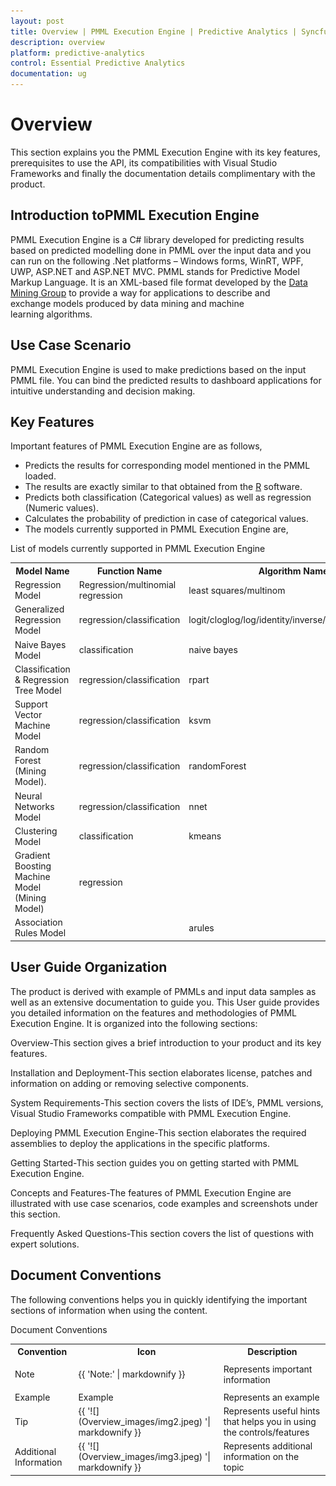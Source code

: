 ```yaml
---
layout: post
title: Overview | PMML Execution Engine | Predictive Analytics | Syncfusion
description: overview
platform: predictive-analytics
control: Essential Predictive Analytics
documentation: ug
---
```


# Overview

This section explains you the PMML Execution Engine with its key features, prerequisites to use the API, its compatibilities with Visual Studio Frameworks and finally the documentation details complimentary with the product.

## Introduction toPMML Execution Engine

PMML Execution Engine is a C# library developed for predicting results based on predicted modelling done in PMML over the input data and you can run on the following .Net platforms – Windows forms, WinRT, WPF, UWP, ASP.NET and ASP.NET MVC. PMML stands for Predictive Model Markup Language. It is an XML-based file format developed by the [Data Mining Group](http://www.dmg.org) to provide a way for applications to describe and exchange models produced by data mining and machine learning algorithms.

## Use Case Scenario

PMML Execution Engine is used to make predictions based on the input PMML file. You can bind the predicted results to dashboard applications for intuitive understanding and decision making. 

## Key Features

Important features of PMML Execution Engine are as follows,

* Predicts the results for corresponding model mentioned in the PMML loaded.
* The results are exactly similar to that obtained from the [R](http://cran.r-project.org/) software.
* Predicts both classification (Categorical values) as well as regression (Numeric values).
* Calculates the probability of prediction in case of categorical values.
* The models currently supported in PMML Execution Engine are,



List of models currently supported in PMML Execution Engine

<table>
<tr>
<th>
Model  Name</th><th>
Function Name</th><th>
Algorithm Name</th></tr>
<tr>
<td>
Regression Model</td><td>
Regression/multinomial regression</td><td>
least squares/multinom</td></tr>
<tr>
<td>
Generalized Regression Model</td><td>
regression/classification</td><td>
logit/cloglog/log/identity/inverse/sqrt/probit/coxph</td></tr>
<tr>
<td>
Naive Bayes Model</td><td>
classification</td><td>
naive bayes</td></tr>
<tr>
<td>
Classification & Regression Tree Model</td><td>
regression/classification</td><td>
rpart</td></tr>
<tr>
<td>
Support Vector Machine Model</td><td>
regression/classification</td><td>
ksvm</td></tr>
<tr>
<td>
Random Forest (Mining Model).</td><td>
regression/classification</td><td>
randomForest</td></tr>
<tr>
<td>
Neural Networks Model</td><td>
regression/classification</td><td>
nnet</td></tr>
<tr>
<td>
Clustering Model</td><td>
classification</td><td>
kmeans</td></tr>
<tr>
<td>
Gradient Boosting Machine Model (Mining Model)</td><td>
regression</td><td>
</td></tr>
<tr>
<td>
Association Rules Model</td><td>
</td><td>
arules</td></tr>
</table>

## User Guide Organization

The product is derived with example of PMMLs and input data samples as well as an extensive documentation to guide you. This User guide provides you detailed information on the features and methodologies of PMML Execution Engine. It is organized into the following sections:

Overview-This section gives a brief introduction to your product and its key features.

Installation and Deployment-This section elaborates license, patches and information on adding or removing selective components.

System Requirements-This section covers the lists of IDE’s, PMML versions, Visual Studio Frameworks compatible with PMML Execution Engine.

Deploying PMML Execution Engine-This section elaborates the required assemblies to deploy the applications in the specific platforms.

Getting Started-This section guides you on getting started with PMML Execution Engine. 

Concepts and Features-The features of PMML Execution Engine are illustrated with use case scenarios, code examples and screenshots under this section.

Frequently Asked Questions-This section covers the list of questions with expert solutions.

## Document Conventions

The following conventions helps you in quickly identifying the important sections of information when using the content.

Document Conventions

<table>
<tr>
<th>
Convention</th><th>
Icon</th><th>
Description</th></tr>
<tr>
<td>
Note</td><td>

{{ 'Note:' | markdownify }}</td><td>
Represents important information</td></tr>
<tr>
<td>
Example</td><td>
Example</td><td>
Represents an example</td></tr>
<tr>
<td>
Tip</td><td>
{{ '![](Overview_images/img2.jpeg) '| markdownify }}

</td><td>
Represents useful hints that helps you in using the controls/features</td></tr>
<tr>
<td>
Additional Information</td><td>
{{ '![](Overview_images/img3.jpeg) '| markdownify }}

</td><td>
Represents additional information on the topic</td></tr>
</table>


